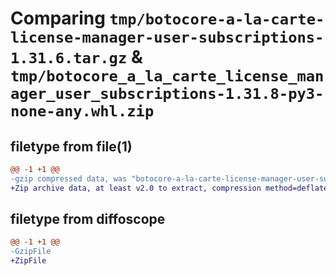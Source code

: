 # Comparing `tmp/botocore-a-la-carte-license-manager-user-subscriptions-1.31.6.tar.gz` & `tmp/botocore_a_la_carte_license_manager_user_subscriptions-1.31.8-py3-none-any.whl.zip`

## filetype from file(1)

```diff
@@ -1 +1 @@
-gzip compressed data, was "botocore-a-la-carte-license-manager-user-subscriptions-1.31.6.tar", last modified: Thu Jul 20 01:20:30 2023, max compression
+Zip archive data, at least v2.0 to extract, compression method=deflate
```

## filetype from diffoscope

```diff
@@ -1 +1 @@
-GzipFile
+ZipFile
```

